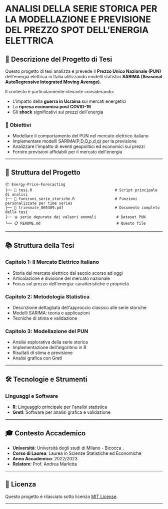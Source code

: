 #  ANALISI DELLA SERIE STORICA PER LA MODELLAZIONE E PREVISIONE DEL PREZZO SPOT DELL’ENERGIA ELETTRICA


## 📖 Descrizione del Progetto di Tesi

Questo progetto di tesi analizza e prevede il **Prezzo Unico Nazionale (PUN)** dell'energia elettrica in Italia utilizzando modelli statistici **SARIMA (Seasonal AutoRegressive Integrated Moving Average)**.

Il contesto è particolarmente rilevante considerando:
-  L'impatto della **guerra in Ucraina** sui mercati energetici
-  La **ripresa economica post COVID-19**
-  Gli **shock** significativi sui prezzi dell'energia

### 🎯 Obiettivi

- Modellare il comportamento del PUN nel mercato elettrico italiano
- Implementare modelli SARIMA(P,D,Q,p,d,q) per la previsione
- Analizzare l'impatto di eventi geopolitici ed economici sui prezzi
- Fornire previsioni affidabili per il mercato dell'energia

---

## 📁 Struttura del Progetto

```
📦 Energy-Price-Forecasting
├── 📄 tesi.R                                     # Script principale di analisi
├── 📄 funzioni_serie_storiche.R                  # Funzioni personalizzate per time series
├── 📄 triennale_865309.pdf                       # Documento completo della tesi
├── 📊 serie depurata dai valaori anomali         # Dataset PUN
└── 📋 README.md                                  # Questo file
```

---

## 📚 Struttura della Tesi

### Capitolo 1: Il Mercato Elettrico Italiano
- Storia del mercato elettrico dal secolo scorso ad oggi
- Articolazione e divisione del mercato nazionale
- Focus sul prezzo dell'energia: caratteristiche e proprietà

### Capitolo 2: Metodologia Statistica
- Descrizione dettagliata dell'approccio classico alle serie storiche
- Modelli SARIMA: teoria e applicazioni
- Tecniche di stima e validazione

### Capitolo 3: Modellazione del PUN
- Analisi esplorativa della serie storica
- Implementazione dell'algoritmo in R
- Risultati di stima e previsione
- Analisi grafica con Gretl

---

## 🛠️ Tecnologie e Strumenti

### Linguaggi e Software
- **R**: Linguaggio principale per l'analisi statistica
- **Gretl**: Software per analisi grafica e validazione

---

## 🎓 Contesto Accademico

- **Università**: Università degli studi di Milano - Bicocca .
- **Corso di Laurea**: Laurea in Scienze Statistiche ed Economiche  
- **Anno Accademico**: 2022/2023 
- **Relatore**: Prof. Andrea Marletta  

---


## 📄 Licenza

Questo progetto è rilasciato sotto licenza [MIT License](LICENSE).

---


